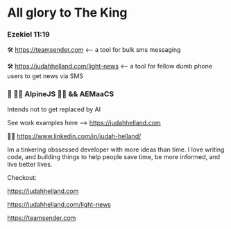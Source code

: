 # All glory to The King
### Ezekiel 11:19

🛠️ https://teamsender.com <-- a tool for bulk sms messaging  

🛠️ https://judahhelland.com/light-news <-- a tool for fellow dumb phone users to get news via SMS
 
### 🌱 🗻🗻 AlpineJS 🗻🗻 && AEMaaCS
Intends not to get replaced by AI

See work examples here --> https://judahhelland.com

💼💼 https://www.linkedin.com/in/judah-helland/


Im a tinkering obssessed developer with more ideas than time. I love writing code, and building things to help people save time, be more informed, and live better lives.

Checkout:  

 https://judahhelland.com  
 
 https://judahhelland.com/light-news  
 
 https://teamsender.com
 
